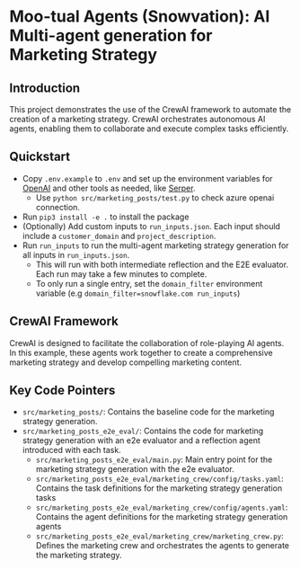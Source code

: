 # Moo-tual Agents (Snowvation): AI Multi-agent generation for Marketing Strategy

## Introduction

This project demonstrates the use of the CrewAI framework to automate the creation of a marketing strategy. CrewAI orchestrates autonomous AI agents, enabling them to collaborate and execute complex tasks efficiently.

## Quickstart

- Copy `.env.example` to `.env` and set up the environment variables for [OpenAI](https://platform.openai.com/api-keys) and other tools as needed, like [Serper](serper.dev).
  - Use `python src/marketing_posts/test.py` to check azure openai connection.
- Run `pip3 install -e .` to install the package
- (Optionally) Add custom inputs to `run_inputs.json`. Each input should include a `customer_domain` and `project_description`.
- Run `run_inputs` to run the multi-agent marketing strategy generation for all inputs in `run_inputs.json`.
  - This will run with both intermediate reflection and the E2E evaluator. Each run may take a few minutes to complete.
  - To only run a single entry, set the `domain_filter` environment variable (e.g `domain_filter=snowflake.com run_inputs`)


## CrewAI Framework

CrewAI is designed to facilitate the collaboration of role-playing AI agents. In this example, these agents work together to create a comprehensive marketing strategy and develop compelling marketing content.

## Key Code Pointers

- `src/marketing_posts/`: Contains the baseline code for the marketing strategy generation.
- `src/marketing_posts_e2e_eval/`: Contains the code for marketing strategy generation with an e2e evaluator and a reflection agent introduced with each task.
  - `src/marketing_posts_e2e_eval/main.py`: Main entry point for the marketing strategy generation with the e2e evaluator.
  - `src/marketing_posts_e2e_eval/marketing_crew/config/tasks.yaml`: Contains the task definitions for the marketing strategy generation tasks
  - `src/marketing_posts_e2e_eval/marketing_crew/config/agents.yaml`: Contains the agent definitions for the marketing strategy generation agents
  - `src/marketing_posts_e2e_eval/marketing_crew/marketing_crew.py`: Defines the marketing crew and orchestrates the agents to generate the marketing strategy.

